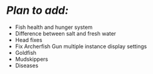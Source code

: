 # *Plan to add:*
- Fish health and hunger system
- Difference between salt and fresh water  
- Head fixes  
- Fix Archerfish Gun multiple instance display settings  
- Goldfish
- Mudskippers
- Diseases